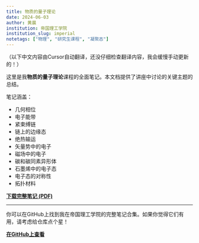 ```yaml
---
title: 物质的量子理论
date: 2024-06-03
author: 黄晨
institution: 帝国理工学院
institution_slug: imperial
notetags: ["物理", "研究生课程", "凝聚态"]
---
```


（以下中文内容由Cursor自动翻译，还没仔细检查翻译内容，我会缓慢手动更新的！）

这里是我**物质的量子理论**课程的全面笔记。本文档提供了讲座中讨论的关键主题的总结。

笔记涵盖：

- 几何相位
- 电子能带
- 紧束缚链
- 链上的边缘态
- 绝热输运
- 矢量势中的电子
- 磁场中的电子
- 碳和碳同素异形体
- 石墨烯中的电子态
- 电子态的对称性
- 拓扑材料

[**下载完整笔记 (PDF)**](/notes/quantum-theory-of-matter/pdf/quantum-theory-of-matter.pdf)

---

你可以在GitHub上找到我在帝国理工学院的完整笔记合集。如果你觉得它们有用，请考虑给仓库点个星！

[**在GitHub上查看**](https://github.com/chenx820/imperial-course-notes)
